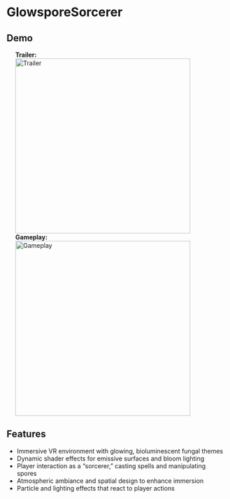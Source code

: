 # GlowsporeSorcerer

## Demo

<p align="center">
  <div style="display: inline-block; text-align: left; margin: 0 20px;">
    <b>Trailer:</b><br>
    <a href="https://www.youtube.com/watch?v=BgZIfqkDIxA">
      <img src="https://img.youtube.com/vi/BgZIfqkDIxA/0.jpg" alt="Trailer" width="400px" />
    </a>
  </div>
  <div style="display: inline-block; text-align: left; margin: 0 20px;">
    <b>Gameplay:</b><br>
    <a href="https://www.youtube.com/watch?v=bo4jIIpeAJE">
      <img src="https://img.youtube.com/vi/bo4jIIpeAJE/0.jpg" alt="Gameplay" width="400px" />
    </a>
  </div>
</p>

## Features

- Immersive VR environment with glowing, bioluminescent fungal themes  
- Dynamic shader effects for emissive surfaces and bloom lighting  
- Player interaction as a “sorcerer,” casting spells and manipulating spores  
- Atmospheric ambiance and spatial design to enhance immersion  
- Particle and lighting effects that react to player actions  
